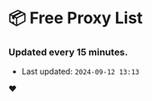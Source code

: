 # :package: Free Proxy List
### Updated every 15 minutes.

- Last updated: `2024-09-12 13:13`

:heart:
